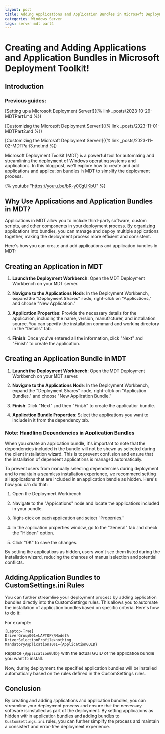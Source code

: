 ```yaml
---
layout: post
title: Adding Applications and Application Bundles in Microsoft Deployment Toolkit!
categories: Windows Server
tags: server mdt part4
---
```


# Creating and Adding Applications and Application Bundles in Microsoft Deployment Toolkit!

## Introduction

### Previous guides:

[Setting up a Microsoft Deployment Server!]({% link _posts/2023-10-29-MDTPart1.md %})

[Customizing the Microsoft Deployment Server!]({% link _posts/2023-11-01-MDTPart2.md %})

[Customizing the Microsoft Deployment Server!]({% link _posts/2023-11-02-MDTPart3.md.md %})


Microsoft Deployment Toolkit (MDT) is a powerful tool for automating and streamlining the deployment of Windows operating systems and applications. In this blog post, we'll explore how to create and add applications and application bundles in MDT to simplify the deployment process.

{% youtube "https://youtu.be/bR-y0CgUKbU" %}

## Why Use Applications and Application Bundles in MDT?

Applications in MDT allow you to include third-party software, custom scripts, and other components in your deployment process. By organizing applications into bundles, you can manage and deploy multiple applications together, making the deployment process more efficient and consistent.

Here's how you can create and add applications and application bundles in MDT:

## Creating an Application in MDT

1) **Launch the Deployment Workbench**: Open the MDT Deployment Workbench on your MDT server.

2) **Navigate to the Applications Node**: In the Deployment Workbench, expand the "Deployment Shares" node, right-click on "Applications," and choose "New Application."

3) **Application Properties**: Provide the necessary details for the application, including the name, version, manufacturer, and installation source. You can specify the installation command and working directory in the "Details" tab.

4) **Finish**: Once you've entered all the information, click "Next" and "Finish" to create the application.


## Creating an Application Bundle in MDT

1) **Launch the Deployment Workbench**: Open the MDT Deployment Workbench on your MDT server.

2) **Navigate to the Applications Node**: In the Deployment Workbench, expand the "Deployment Shares" node, right-click on "Application Bundles," and choose "New Application Bundle."

3) **Finish**: Click "Next" and then "Finish" to create the application bundle.

4) **Application Bundle Properties**: Select the applications you want to include in it from the dependency tab.


### Note: Handling Dependencies in Application Bundles

When you create an application bundle, it's important to note that the dependencies included in the bundle will not be shown as selected during the client installation wizard. This is to prevent confusion and ensure that the installation of dependent applications is managed automatically.

To prevent users from manually selecting dependencies during deployment and to maintain a seamless installation experience, we recommend setting all applications that are included in an application bundle as hidden. Here's how you can do that:

1) Open the Deployment Workbench.

2) Navigate to the "Applications" node and locate the applications included in your bundle.

3) Right-click on each application and select "Properties."

4) In the application properties window, go to the "General" tab and check the "Hidden" option.

5) Click "OK" to save the changes.

By setting the applications as hidden, users won't see them listed during the installation wizard, reducing the chances of manual selection and potential conflicts.

## Adding Application Bundles to CustomSettings.ini Rules

You can further streamline your deployment process by adding application bundles directly into the CustomSettings rules. This allows you to automate the installation of application bundles based on specific criteria. Here's how to do it:

For example:


```
[Laptop-True]
DriverGroup001=LAPTOP\%Model%
DriverSelectionProfile=nothing
MandatoryApplications001={ApplicationGUID}
```
Replace `{ApplicationGUID}` with the actual GUID of the application bundle you want to install.


Now, during deployment, the specified application bundles will be installed automatically based on the rules defined in the CustomSettings rules.

## Conclusion

By creating and adding applications and application bundles, you can streamline your deployment process and ensure that the necessary software is installed as part of the deployment. 
By setting applications as hidden within application bundles and adding bundles to `CustomSettings.ini` rules, you can further simplify the process and maintain a consistent and error-free deployment experience.